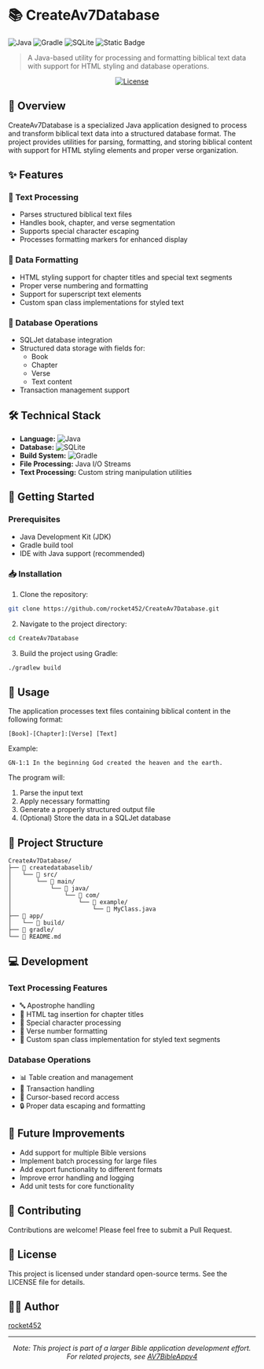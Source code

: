 # 📚 CreateAv7Database
![Java](https://img.shields.io/badge/java-%23ED8B00.svg?style=for-the-badge&logo=java&logoColor=white)
![Gradle](https://img.shields.io/badge/Gradle-02303A.svg?style=for-the-badge&logo=Gradle&logoColor=white)
![SQLite](https://img.shields.io/badge/sqlite-%2307405e.svg?style=for-the-badge&logo=sqlite&logoColor=white)
![Static Badge](https://img.shields.io/badge/Bible_Processing-4B0082?style=for-the-badge)

> A Java-based utility for processing and formatting biblical text data with support for HTML styling and database operations.

<div align="center">

[![License](https://img.shields.io/badge/License-MIT-blue.svg)](LICENSE)

</div>

## 🎯 Overview
CreateAv7Database is a specialized Java application designed to process and transform biblical text data into a structured database format. The project provides utilities for parsing, formatting, and storing biblical content with support for HTML styling elements and proper verse organization.

## ✨ Features
### 📝 Text Processing
  - Parses structured biblical text files
  - Handles book, chapter, and verse segmentation
  - Supports special character escaping
  - Processes formatting markers for enhanced display

### 🎨 Data Formatting
  - HTML styling support for chapter titles and special text segments
  - Proper verse numbering and formatting
  - Support for superscript text elements
  - Custom span class implementations for styled text

### 💾 Database Operations
  - SQLJet database integration
  - Structured data storage with fields for:
    - Book
    - Chapter
    - Verse
    - Text content
  - Transaction management support

## 🛠️ Technical Stack
- **Language:** ![Java](https://img.shields.io/badge/java-%23ED8B00.svg?style=flat&logo=java&logoColor=white)
- **Database:** ![SQLite](https://img.shields.io/badge/sqlite-%2307405e.svg?style=flat&logo=sqlite&logoColor=white)
- **Build System:** ![Gradle](https://img.shields.io/badge/Gradle-02303A.svg?style=flat&logo=Gradle&logoColor=white)
- **File Processing:** Java I/O Streams
- **Text Processing:** Custom string manipulation utilities

## 🚀 Getting Started

### Prerequisites
- Java Development Kit (JDK)
- Gradle build tool
- IDE with Java support (recommended)

### 📥 Installation
1. Clone the repository:
```bash
git clone https://github.com/rocket452/CreateAv7Database.git
```

2. Navigate to the project directory:
```bash
cd CreateAv7Database
```

3. Build the project using Gradle:
```bash
./gradlew build
```

## 📖 Usage
The application processes text files containing biblical content in the following format:
```
[Book]-[Chapter]:[Verse] [Text]
```

Example:
```
GN-1:1 In the beginning God created the heaven and the earth.
```

The program will:
1. Parse the input text
2. Apply necessary formatting
3. Generate a properly structured output file
4. (Optional) Store the data in a SQLJet database

## 📁 Project Structure
```
CreateAv7Database/
├── 📂 createdatabaselib/
│   └── 📂 src/
│       └── 📂 main/
│           └── 📂 java/
│               └── 📂 com/
│                   └── 📂 example/
│                       └── 📜 MyClass.java
├── 📂 app/
│   └── 📂 build/
├── 📂 gradle/
└── 📜 README.md
```

## 💻 Development

### Text Processing Features
- 🔤 Apostrophe handling
- 📑 HTML tag insertion for chapter titles
- 🔣 Special character processing
- 🔢 Verse number formatting
- 🎯 Custom span class implementation for styled text segments

### Database Operations
- 📊 Table creation and management
- 🔄 Transaction handling
- 📑 Cursor-based record access
- 🔒 Proper data escaping and formatting

## 🔮 Future Improvements
- Add support for multiple Bible versions
- Implement batch processing for large files
- Add export functionality to different formats
- Improve error handling and logging
- Add unit tests for core functionality

## 🤝 Contributing
Contributions are welcome! Please feel free to submit a Pull Request.

## 📄 License
This project is licensed under standard open-source terms. See the LICENSE file for details.

## 👨‍💻 Author
[rocket452](https://github.com/rocket452)

---
<div align="center">

*Note: This project is part of a larger Bible application development effort.*  
*For related projects, see [AV7BibleAppv4](https://github.com/rocket452/AV7BibleAppv4)*

</div>
